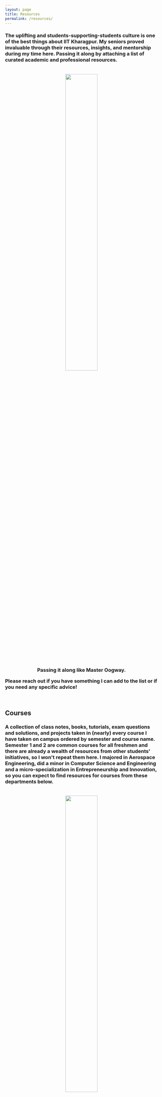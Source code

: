 ```yaml
---
layout: page
title: Resources
permalink: /resources/
---
```


<h3>
The uplifting and students-supporting-students culture is one of the best things about IIT Kharagpur.
My seniors proved invaluable through their resources, insights, and mentorship during my time here.
Passing it along by attaching a list of curated academic and professional resources.
<br><br>
<center><figure>
    <img src="https://media.tenor.com/8oGXB2bxoLkAAAAC/ticket-pass-across-table.gif" width="50%" height="50%">
    <figcaption>Passing it along like Master Oogway.</figcaption>
</figure></center>
Please reach out if you have something I can add to the list or if you need any specific advice!
</h3>

<br>
<h2>Courses</h2>
<h3>
A collection of class notes, books, tutorials, exam questions and solutions, and projects taken in (nearly) every course I have taken on campus ordered by semester and course name.
Semester 1 and 2 are common courses for all freshmen and there are already a wealth of resources from other students' initiatives, so I won't repeat them here.
I majored in Aerospace Engineering, did a minor in Computer Science and Engineering and a micro-specialization in Entrepreneurship and Innovation, so you can expect to find resources for courses from these departments below.
<br><br>
<center><figure>
    <img src="https://media.tenor.com/KMC3ETJ-aEYAAAAS/shark-tale-lenny.gif" width="50%" height="50%">
    <figcaption>Take all the help you can get!</figcaption>
</figure></center>
<ul>
<li><a href = "https://drive.google.com/drive/folders/1XR9fYQMbO_IlvOPaltKNUQIe1ZU_eDHa?usp=sharing" target="_blank">Semester 4</a></li>
<li><a href = "https://drive.google.com/drive/folders/1AO6bbwBe8cKjjnsUAzWsHGPtvb_0HB3b?usp=sharing" target="_blank">Semester 5</a></li>
<li><a href = "https://drive.google.com/drive/folders/1CcRrjbAL5akCXK9qoKlgWlDF_adcAw5-?usp=sharing" target="_blank">Semester 6</a></li>
<li><a href = "https://drive.google.com/drive/folders/1kMkzpTRFw2kN8cKKAmsLjhJs6TtIcAcD?usp=sharing" target="_blank">Semester 7</a></li>
<li><a href = "https://drive.google.com/drive/folders/1Gx9wgBrM95ZzkYWLzR430PYs3zJJ6eh2?usp=sharing" target="_blank">Semester 8</a></li>
<li><a href = "https://drive.google.com/drive/folders/1MQBCd2EwkWlOpvWKJTGtCTeydvQlDZcV?usp=sharing" target="_blank">Semester 9</a></li>
</ul>
</h3>

<br>
<h2>Internships and Placements</h2>
<h3>
These are the resources I used for consulting and product management roles during placements. While following this does not guarantee an internship or job offer, it's a good starting point in your job preparation journey!
It's worth mentioning that there are many other profiles such as software, AI/ML, finance, trading and even core research and foreign training internship and full-time roles for which I have not added any resources.
However, I can definitely guide you to the right people for these profiles if necessary.
<li><a href = "https://drive.google.com/drive/folders/1oXh5yXATaMAsZmYZzk39zn_-aNcnpeiC?usp=sharing" target="_blank">Consulting</a></li>
<li><a href = "https://drive.google.com/drive/folders/1eaoodqd0Q_dWFL4vLA5OkRBi4lOYQ_mF?usp=sharing" target="_blank">Product Management</a></li>
</h3>

<center><figure>
    <img src="https://media.tenor.com/lgaYj0OjrdMAAAAC/we-need-to-talk-talk-to-me.gif" width="40%" height="40%">
    <figcaption>What are you waiting for?</figcaption>
</figure></center>
